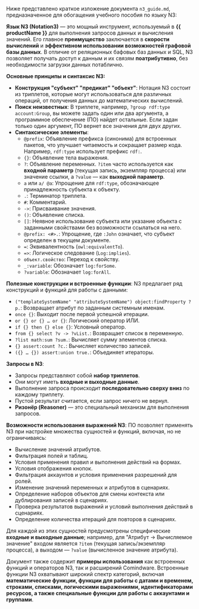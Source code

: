 Ниже представлено краткое изложение документа `n3_guide.md`, предназначенное для обогащения учебного пособия по языку N3:

**Язык N3 (Notation3)** — это мощный инструмент, используемый в **{{ productName }}** для выполнения запросов данных и вычисления значений. Его главное **преимущество** заключается в **скорости вычислений** и **эффективном использовании возможностей графовой базы данных**. В отличие от реляционных бафовых баз данных и SQL, N3 позволяет получать доступ к данным и их связям **поатрибутивно**, без необходимости загрузки данных потаблично.

**Основные принципы и синтаксис N3:**
*   **Конструкция "субъект" "предикат" "объект"**: Нотация N3 состоит из триплетов, которые могут использоваться для различных операций, от получения данных до математических вычислений.
*   **Поиск неизвестных**: В триплете, например, `?group rdf:type account:Group`, вы можете задать один или два аргумента, а программное обеспечение (ПО) найдет остальные. Если задан только один аргумент, ПО вернет все значения для двух других.
*   **Синтаксические элементы**:
    *   `@prefix`: Объявление префикса (синонима) для встроенных пакетов, что улучшает читаемость и сокращает размер кода. Например, `rdf:type` использует префикс `rdf:`.
    *   `{}`: Объявление тела выражения.
    *   `?`: Объявление переменных. `?item` часто используется как **входной параметр** (текущая запись, экземпляр процесса) или значение ссылки, а `?value` — как **выходной параметр**.
    *   `a` или `a/ @a`: Упрощение для `rdf:type`, обозначающее принадлежность субъекта к объекту.
    *   `.`: Терминатор триплета.
    *   `#`: Комментарий.
    *   `->`: Присваивание значения.
    *   `()`: Объявление списка.
    *   `[]`: Неявное использование субъекта или указание объекта с заданными свойствами без возможности ссылаться на него.
    *   `@prefix: <#>.`: Упрощение, где `:John` означает, что субъект определен в текущем документе.
    *   `=`: Эквивалентность (`owl:equivalentTo`).
    *   `=>`: Логическое следование (`Log:implies`).
    *   `объект.свойство`: Переход к свойству.
    *   `_:variable`: Обозначает `log:forSome`.
    *   `?variable`: Обозначает `log:forAll`.

**Полезные конструкции и встроенные функции**:
N3 предлагает ряд конструкций и функций для работы с данными:
*   `("templateSystemName" "attributeSystemName") object:findProperty ?p.`: Возвращает атрибут по заданным системным именам.
*   `once {}`: Выходит после первой успешной итерации.
*   `or {} or {} … or {}`: Логический оператор ИЛИ.
*   `if {} then {} else {}`: Условный оператор.
*   `from {} select ?v -> ?vList.`: Возвращает список в переменную.
*   `?list math:sum ?sum.`: Вычисляет сумму элементов списка.
*   `{} assert:count ?c.`: Вычисляет количество записей.
*   `({} … {}) assert:union true.`: Объединяет итераторы.

**Запросы в N3**:
*   Запросы представляют собой **набор триплетов**.
*   Они могут иметь **входные и выходные данные**.
*   Выполнение запроса происходит **последовательно сверху вниз** по каждому триплету.
*   Пустой результат считается, если запрос ничего не вернул.
*   **Ризонёр (Reasoner)** — это специальный механизм для выполнения запросов.

**Возможности использования выражений N3**:
ПО позволяет применять N3 при настройке множества сущностей и функций, включая, но не ограничиваясь:
*   Вычисление значений атрибутов.
*   Фильтрация полей и таблиц.
*   Условия применения правил и выполнения действий на формах.
*   Условия отображения кнопок.
*   Фильтрация аккаунтов и условия применения разрешений для ролей.
*   Изменение значений переменных и атрибутов в сценариях.
*   Определение наборов объектов для смены контекста или дублирования записей в сценариях.
*   Проверка результатов выражений и условий выполнения действий в сценариях.
*   Определение количества итераций для повторов в сценариях.

Для каждой из этих сущностей предусмотрены специфические **входные и выходные данные**; например, для "Атрибут → Вычисляемое значение" входом является `?item` (текущая запись/экземпляр процесса), а выходом — `?value` (вычисленное значение атрибута).

Документ также содержит **примеры использования** как встроенных функций и операторов N3, так и расширений Comindware. Встроенные функции N3 охватывают широкий спектр категорий, включая **математические функции, функции для работы с датами и временем, строками, списками, логическими выражениями, идентификаторами ресурсов, а также специальные функции для работы с аккаунтами и группами**.